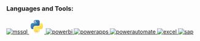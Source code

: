 <h3 align="left">Languages and Tools:</h3>
<p align="left">
  <a href="https://www.microsoft.com/en-us/sql-server" target="_blank" rel="noreferrer">
    <img src="https://www.svgrepo.com/show/303229/microsoft-sql-server-logo.svg" alt="mssql" width="40" height="40"/>
  </a>
  <a href="https://www.python.org" target="_blank" rel="noreferrer">
    <img src="https://raw.githubusercontent.com/devicons/devicon/master/icons/python/python-original.svg" alt="python" width="40" height="40"/>
  </a>
  <a href="https://powerbi.microsoft.com/" target="_blank" rel="noreferrer">
    <img src="https://raw.githubusercontent.com/microsoft/PowerBI-Icons/main/SVG/Desktop.svg" alt="powerbi" width="40" height="40"/>
  </a>
  <a href="https://powerapps.microsoft.com/" target="_blank" rel="noreferrer">
    <img src="https://img.icons8.com/color/48/power-apps.png" alt="powerapps" width="40" height="40"/>
  </a>
  <a href="https://powerautomate.microsoft.com/" target="_blank" rel="noreferrer">
    <img src="https://raw.githubusercontent.com/microsoft/PowerBI-Icons/main/SVG/PowerAutomate.svg" alt="powerautomate" width="40" height="40"/>
  </a>
  <a href="https://www.microsoft.com/en/microsoft-365/excel" target="_blank" rel="noreferrer">
    <img src="https://img.icons8.com/color/48/microsoft-excel-2019--v1.png" alt="excel" width="40" height="40"/>
  </a>
  <a href="https://www.sap.com/" target="_blank" rel="noreferrer">
    <img src="https://img.icons8.com/color/48/sap.png" alt="sap" width="40" height="40"/>
  </a>
</p>
